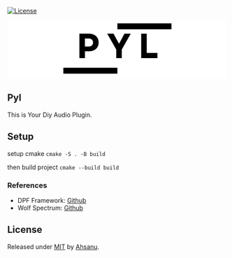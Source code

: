 [![License](https://img.shields.io/badge/License-MIT-blue)](#license)
<p align="center">
 <img src="./docs/PYL.png" alt="Pyl" />
</p>

## Pyl 

This is Your Diy Audio Plugin.

## Setup 

setup cmake 
`cmake -S . -B build`

then build project
`cmake --build build`

### References 

- DPF Framework: [Github](https://github.com/DISTRHO/DPF)
- Wolf Spectrum: [Github](https://github.com/wolf-plugins/wolf-spectrum/)




## License

Released under [MIT](/LICENSE) by [Ahsanu](https://github.com/ahsanu123).
